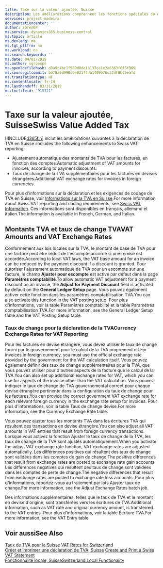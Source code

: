 ```yaml
---
title: Taxe sur la valeur ajoutée, Suisse
description: Les améliorations comprennent les fonctions spéciales de déclaration de TVA en Suisse.
services: project-madeira
documentationcenter: ''
author: SorenGP
ms.service: dynamics365-business-central
ms.topic: article
ms.devlang: na
ms.tgt_pltfrm: na
ms.workload: na
ms.search.keywords: ''
ms.date: 04/01/2019
ms.author: sgroespe
ms.openlocfilehash: d0a9c4bc1f589d8de1b137ea1e2a6363f6f5f969
ms.sourcegitcommit: bd78a5d990c9e83174da1409076c22df8b35eafd
ms.translationtype: HT
ms.contentlocale: fr-CH
ms.lasthandoff: 03/31/2019
ms.locfileid: "915721"
---
```

# <a name="swiss-value-added-tax"></a><span data-ttu-id="f572f-103">Taxe sur la valeur ajoutée, Suisse</span><span class="sxs-lookup"><span data-stu-id="f572f-103">Swiss Value Added Tax</span></span>
[!INCLUDE[d365fin](../../includes/d365fin_md.md)] <span data-ttu-id="f572f-104">inclut les améliorations suivantes à la déclaration de TVA en Suisse :</span><span class="sxs-lookup"><span data-stu-id="f572f-104">includes the following enhancements to Swiss VAT reporting:</span></span>  

- <span data-ttu-id="f572f-105">Ajustement automatique des montants de TVA pour les factures, en fonction des comptes.</span><span class="sxs-lookup"><span data-stu-id="f572f-105">Automatic adjustment of VAT amounts for invoices, according to payment discounts.</span></span>  
- <span data-ttu-id="f572f-106">Taux de change de la TVA supplémentaires pour les factures en devises étrangères.</span><span class="sxs-lookup"><span data-stu-id="f572f-106">Additional VAT exchange rates for invoices in foreign currencies.</span></span>  

<span data-ttu-id="f572f-107">Pour plus d'informations sur la déclaration et les exigences de codage de TVA en Suisse, voir [Informations sur la TVA en Suisse](https://www.estv.admin.ch/estv/en/home/estv-suissetax/sw-hersteller.html).</span><span class="sxs-lookup"><span data-stu-id="f572f-107">For more information about Swiss VAT reporting and coding requirements, see [Swiss VAT Information](https://www.estv.admin.ch/estv/en/home/estv-suissetax/sw-hersteller.html).</span></span> <span data-ttu-id="f572f-108">Ces informations sont disponibles en français, allemand et italien.</span><span class="sxs-lookup"><span data-stu-id="f572f-108">The information is available in French, German, and Italian.</span></span>  

## <a name="vat-amounts-and-vat-exchange-rates"></a><span data-ttu-id="f572f-109">Montants TVA et taux de change TVA</span><span class="sxs-lookup"><span data-stu-id="f572f-109">VAT Amounts and VAT Exchange Rates</span></span>  
<span data-ttu-id="f572f-110">Conformément aux lois locales sur la TVA, le montant de base de TVA pour une facture peut être réduit de l'escompte accordé si une remise est accordée.</span><span class="sxs-lookup"><span data-stu-id="f572f-110">According to local VAT laws, the VAT base amount for an invoice can be reduced by the payment discount if a discount is granted.</span></span> <span data-ttu-id="f572f-111">Pour autoriser l'ajustement automatique de TVA pour un escompte sur une facture, le champ **Ajuster pour escompte** est activé par défaut dans la page **Paramètres comptabilité**.</span><span class="sxs-lookup"><span data-stu-id="f572f-111">To allow automatic VAT adjustment for a payment discount on an invoice, the **Adjust for Payment Discount** field is activated by default on the **General Ledger Setup** page.</span></span> <span data-ttu-id="f572f-112">Vous pouvez également activer cette fonction dans les paramètres comptabilisation TVA.</span><span class="sxs-lookup"><span data-stu-id="f572f-112">You can also activate this function in the VAT posting setup.</span></span> <span data-ttu-id="f572f-113">Pour plus d'informations, voir la table Paramètres comptabilité et la table Paramètres comptabilisation TVA.</span><span class="sxs-lookup"><span data-stu-id="f572f-113">For more information, see the General Ledger Setup table and the VAT Posting Setup table.</span></span>  

### <a name="currency-exchange-rates-for-vat-reporting"></a><span data-ttu-id="f572f-114">Taux de change pour la déclaration de la TVA</span><span class="sxs-lookup"><span data-stu-id="f572f-114">Currency Exchange Rates for VAT Reporting</span></span>  
<span data-ttu-id="f572f-115">Pour les factures en devise étrangère, vous devez utiliser le taux de change fourni par le gouvernement pour le calcul de la TVA proprement dit.</span><span class="sxs-lookup"><span data-stu-id="f572f-115">For invoices in foreign currency, you must use the official exchange rate provided by the government for the VAT calculation itself.</span></span> <span data-ttu-id="f572f-116">Vous pouvez également définir des taux de change supplémentaires pour la TVA, que vous pouvez utiliser pour d'autres aspects de la facture que le calcul de la TVA.</span><span class="sxs-lookup"><span data-stu-id="f572f-116">You can also set up additional exchange rates for VAT, which you can use for aspects of the invoice other than the VAT calculation.</span></span> <span data-ttu-id="f572f-117">Vous pouvez indiquer le taux de change de TVA gouvernemental correct pour chaque devise étrangère pertinente dans la configuration du taux de change pour les factures.</span><span class="sxs-lookup"><span data-stu-id="f572f-117">You can provide the correct government VAT exchange rate for each relevant foreign currency in the exchange rate setup for invoices.</span></span> <span data-ttu-id="f572f-118">Pour plus d'informations, voir la table Taux de change devise.</span><span class="sxs-lookup"><span data-stu-id="f572f-118">For more information, see the Currency Exchange Rate table.</span></span>  

<span data-ttu-id="f572f-119">Vous pouvez ajuster tous les montants TVA dans les écritures TVA qui résultent des transactions en devise étrangère.</span><span class="sxs-lookup"><span data-stu-id="f572f-119">You can also adjust all VAT amounts in VAT entries that result from foreign currency transactions.</span></span> <span data-ttu-id="f572f-120">Lorsque vous activez la fonction Ajuster le taux de change de la TVA, les taux de change de la TVA sont ajustés automatiquement.</span><span class="sxs-lookup"><span data-stu-id="f572f-120">When you activate the adjust VAT exchange rate function, VAT exchange rates are adjusted automatically.</span></span> <span data-ttu-id="f572f-121">Les différences positives qui résultent des taux de change sont validées dans les comptes de gain de change.</span><span class="sxs-lookup"><span data-stu-id="f572f-121">The positive differences that result from exchange rates are posted to exchange rate gain accounts.</span></span> <span data-ttu-id="f572f-122">Les différences négatives qui résultent des taux de change sont validées dans les comptes de perte de change.</span><span class="sxs-lookup"><span data-stu-id="f572f-122">The negative differences that result from exchange rates are posted to exchange rate loss accounts.</span></span> <span data-ttu-id="f572f-123">Pour plus d'informations, reportez-vous au traitement par lots Ajuster taux de change.</span><span class="sxs-lookup"><span data-stu-id="f572f-123">For more information, see the Adjust Exchange Rates batch job.</span></span>  

<span data-ttu-id="f572f-124">Des informations supplémentaires, telles que le taux de TVA et le montant en devise d'origine, sont transférées vers les écritures de TVA.</span><span class="sxs-lookup"><span data-stu-id="f572f-124">Additional information, such as VAT rate and original currency amount, is transferred to the VAT entries.</span></span> <span data-ttu-id="f572f-125">Pour plus d'informations, voir la table Écriture TVA.</span><span class="sxs-lookup"><span data-stu-id="f572f-125">For more information, see the VAT Entry table.</span></span>  

## <a name="see-also"></a><span data-ttu-id="f572f-126">Voir aussi</span><span class="sxs-lookup"><span data-stu-id="f572f-126">See Also</span></span>  
 <span data-ttu-id="f572f-127">[Taux de TVA pour la Suisse](vat-rates-for-switzerland.md) </span><span class="sxs-lookup"><span data-stu-id="f572f-127">[VAT Rates for Switzerland](vat-rates-for-switzerland.md) </span></span>  
 <span data-ttu-id="f572f-128">[Créer et imprimer une déclaration de TVA, Suisse](how-to-create-and-print-a-swiss-vat-statement.md) </span><span class="sxs-lookup"><span data-stu-id="f572f-128">[Create and Print a Swiss VAT Statement](how-to-create-and-print-a-swiss-vat-statement.md) </span></span>  
 [<span data-ttu-id="f572f-129">Fonctionnalité locale, Suisse</span><span class="sxs-lookup"><span data-stu-id="f572f-129">Switzerland Local Functionality</span></span>](switzerland-local-functionality.md)   

